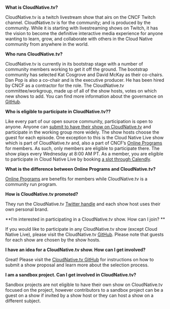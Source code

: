 **What is CloudNative.tv?**

CloudNative.tv is a twitch livestream show that airs on the CNCF Twitch channel. CloudNative.tv is for the community; and is produced by the community. While it is starting with livestreaming shows on Twitch, it has the vision to become the definitive interactive media experience for anyone wanting to learn, grow, and collaborate with others in the Cloud Native community from anywhere in the world. 

**Who runs CloudNative.tv?**

CloudNative.tv is currently in its bootstrap stage with a number of community members working to get it off the ground. The bootstrap community has selected Kat Cosgrove and David McKay as their co-chairs. Dan Pop is also a co-chair and is the executive producer. He has been hired by CNCF as a contractor for the role. The CloudNative.tv committee/workgroup, made up of all of the show hosts, votes on which new shows to add. You can find more information about the governance on [GitHub](https://github.com/cncf/cloudnativetv/blob/main/governance.md).

**Who is eligible to participate in CloudNative.tv??**

Like every part of our open source community, participation is open to anyone. Anyone can [submit to have their show on CloudNative.tv](https://github.com/cncf/cloudnativetv/issues/new?assignees=&labels=Show+Submission&template=show-submission.md&title=%5BSUBMISSION%5D+%22Your+Show+Name+Here%22) and participate in the working group more widely. The show hosts choose the guest for each episode. One exception to this is the Cloud Native Live show which is part of CloudNative.tv and, also a part of CNCF’s [Online Programs](https://github.com/cncf/foundation/blob/master/online-programs-guidelines.md) for members. As such, only members are eligible to participate there. The show plays every Wednesday at 8:00 AM PT. As a member, you are eligible to participate in Cloud Native Live by booking [a slot through Calendly](https://calendly.com/cncfonlineprograms?month=2021-05).

**What is the difference between Online Programs and CloudNative.tv?**

[Online Programs](https://github.com/cncf/foundation/blob/master/online-programs-guidelines.md) are benefits for members while CloudNative.tv is a community run program. 

**How is CloudNative.tv promoted?**

They run the CloudNative.tv [Twitter handle](https://twitter.com/CloudNativeTV) and each show host uses their own personal brand.

**I’m interested in participating in a CloudNative.tv show. How can I join? **

If you would like to participate in any CloudNative.tv show (except Cloud Native Live), please visit the CloudNative.tv [GitHub](https://github.com/cncf/cloudnativetv/tree/main/shows). Please note that guests for each show are chosen by the show hosts.

**I have an idea for a CloudNative.tv show. How can I get involved?**

Great! Please visit the [CloudNative.tv GitHub](https://github.com/cncf/cloudnativetv/blob/main/operations/submission-process.md) for instructions on how to submit a show proposal and learn more about the selection process.

**I am a sandbox project. Can I get involved in CloudNative.tv?**

Sandbox projects are not eligible to have their own show on CloudNative.tv focused on the project, however contributors to a sandbox project can be a guest on a show if invited by a show host or they can host a show on a different subject.
